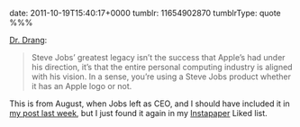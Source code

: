 date: 2011-10-19T15:40:17+0000
tumblr: 11654902870
tumblrType: quote
%%%

[Dr. Drang](http://www.leancrew.com/all-this/2011/08/right/):

> Steve Jobs’ greatest legacy isn’t the success that Apple’s had under his direction, it’s that the entire personal computing industry is aligned with his vision. In a sense, you’re using a Steve Jobs product whether it has an Apple logo or not.

This is from August, when Jobs left as CEO, and I should have included it in [my post last week][P], but I just found it again in my [Instapaper][I] Liked list.

[P]: /post/11361189820
[I]: http://www.instapaper.com/
